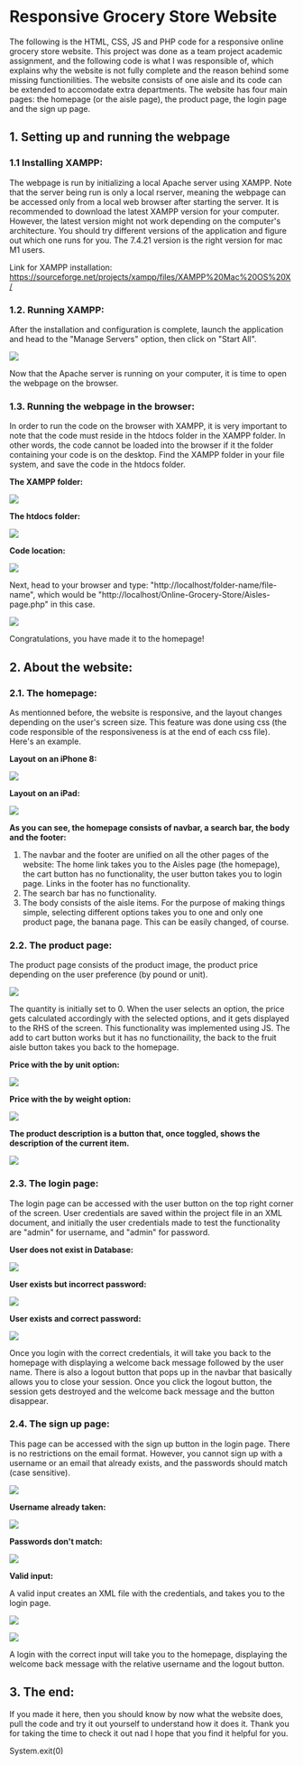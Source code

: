 # Responsive Grocery Store Website

The following is the HTML, CSS, JS and PHP code for a responsive online grocery store website. This project was done as a team project academic assignment, and the following code is what I was responsible of, which explains why the website is not fully complete and the reason behind some missing functionilities. The website consists of one aisle and its code can be extended to accomodate extra departments. The website has four main pages: the homepage (or the aisle page), the product page, the login page and the sign up page.

## 1. Setting up and running the webpage

### 1.1 Installing XAMPP:

The webpage is run by initializing a local Apache server using XAMPP. Note that the server being run is only a local rserver, meaning the webpage can be accessed only from a local web browser after starting the server.
It is recommended to download the latest XAMPP version for your computer. However, the latest version might not work depending on the computer's architecture. You should try different versions of the application and figure out which one runs for you. The 7.4.21 version is the right version for mac M1 users.

Link for XAMPP installation: https://sourceforge.net/projects/xampp/files/XAMPP%20Mac%20OS%20X/

### 1.2. Running XAMPP:

After the installation and configuration is complete, launch the application and head to the "Manage Servers" option, then click on "Start All".

![](Images/image1.png)

Now that the Apache server is running on your computer, it is time to open the webpage on the browser.

### 1.3. Running the webpage in the browser:

In order to run the code on the browser with XAMPP, it is very important to note that the code must reside in the htdocs folder in the XAMPP folder. In other words, the code cannot be loaded into the browser if it the folder containing your code is on the desktop.
Find the XAMPP folder in your file system, and save the code in the htdocs folder. 

**The XAMPP folder:**

![](Images/image2.png)

**The htdocs folder:**

![](Images/image3.png)

**Code location:**

![](Images/image4.png)

Next, head to your browser and type: "http://localhost/folder-name/file-name", which would be "http://localhost/Online-Grocery-Store/Aisles-page.php" in this case.

![](Images/image5.png)

Congratulations, you have made it to the homepage!

## 2. About the website:

### 2.1. The homepage:

As mentionned before, the website is responsive, and the layout changes depending on the user's screen size. This feature was done using css (the code responsible of the responsiveness is at the end of each css file). Here's an example.

**Layout on an iPhone 8:**

![](Images/image6.png)

**Layout on an iPad:**

![](Images/image7.png)

**As you can see, the homepage consists of navbar, a search bar, the body and the footer:**

1. The navbar and the footer are unified on all the other pages of the website:
The home link takes you to the Aisles page (the homepage), the cart button has no functionality, the user button takes you to login page.
Links in the footer has no functionality.
2. The search bar has no functionality.
3. The body consists of the aisle items. For the purpose of making things simple, selecting different options takes you to one and only one product page, the banana page. This can be easily changed, of course.

### 2.2. The product page:

The product page consists of the product image, the product price depending on the user preference (by pound or unit).

![](Images/image8.png)

The quantity is initially set to 0. When the user selects an option, the price gets calculated accordingly with the selected options, and it gets displayed to the RHS of the screen. This functionality was implemented using JS. The add to cart button works but it has no functionaility, the back to the fruit aisle button takes you back to the homepage.

**Price with the by unit option:**

![](Images/image9.png)

**Price with the by weight option:**

![](Images/image10.png)

**The product description is a button that, once toggled, shows the description of the current item.**

![](Images/image14.png)

### 2.3. The login page:

The login page can be accessed with the user button on the top right corner of the screen. User credentials are saved within the project file in an XML document, and initially the user credentials made to test the functionality are "admin" for username, and "admin" for password. 

**User does not exist in Database:**

![](Images/image11.png)

**User exists but incorrect password:**

![](Images/image12.png)

**User exists and correct password:**

![](Images/image13.png)

Once you login with the correct credentials, it will take you back to the homepage with displaying a welcome back message followed by the user name. There is also a logout button that pops up in the navbar that basically allows you to close your session. Once you click the logout button, the session gets destroyed and the welcome back message and the button disappear.

### 2.4. The sign up page:

This page can be accessed with the sign up button in the login page. There is no restrictions on the email format. However, you cannot sign up with a username or an email that already exists, and the passwords should match (case sensitive).

![](Images/image15.png)

**Username already taken:**

![](Images/image16.png)

**Passwords don't match:**

![](Images/image17.png)

**Valid input:**

A valid input creates an XML file with the credentials, and takes you to the login page. 

![](Images/image18.png)

![](Images/image19.png)

A login with the correct input will take you to the homepage, displaying the welcome back message with the relative username and the logout button.

## 3. The end:

If you made it here, then you should know by now what the website does, pull the code and try it out yourself to understand how it does it. Thank you for taking the time to check it out nad I hope that you find it helpful for you.

System.exit(0)

